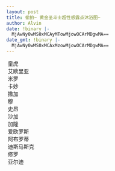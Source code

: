 ```yaml
---
layout: post
title: 偷拍~ 黄金圣斗士超性感露点沐浴图~
author: Alvin
date: !binary |-
  MjAwNy0wMS0xMCAyMTowMjowOCArMDgwMA==
date_gmt: !binary |-
  MjAwNy0wMS0xMCAxMzowMjowOCArMDgwMA==
---
```

<div align="left"><a href="http://blog.sina.com.cn/main/html/showpic.html#url=http://album.sina.com.cn/pic/5693e7ed02000lpb" target="_blank"><img src="http://album.sina.com.cn/pic/5693e7ed02000lpb" border="0" alt="" /></a>
童虎</div>
<div align="left">
<a href="http://blog.sina.com.cn/main/html/showpic.html#url=http://album.sina.com.cn/pic/5693e7ed02000lpc" target="_blank"><img src="http://album.sina.com.cn/pic/5693e7ed02000lpc" border="0" alt="" /></a>
艾欧里亚
</div>
<div align="left"><a href="http://blog.sina.com.cn/main/html/showpic.html#url=http://album.sina.com.cn/pic/5693e7ed02000lpd" target="_blank"><img src="http://album.sina.com.cn/pic/5693e7ed02000lpd" border="0" alt="" /></a>
米罗</div>
<div align="left"></div>
<div align="left"><a href="http://blog.sina.com.cn/main/html/showpic.html#url=http://album.sina.com.cn/pic/5693e7ed02000lpe" target="_blank"><img src="http://album.sina.com.cn/pic/5693e7ed02000lpe" border="0" alt="" /></a>
卡妙</div>
<div align="left"></div>
<div align="left"><a href="http://blog.sina.com.cn/main/html/showpic.html#url=http://album.sina.com.cn/pic/5693e7ed02000lpa" target="_blank"><img src="http://album.sina.com.cn/pic/5693e7ed02000lpa" border="0" alt="" /></a>
撒加</div>
<div align="left"></div>
<div align="left"><a href="http://blog.sina.com.cn/main/html/showpic.html#url=http://album.sina.com.cn/pic/5693e7ed02000lp1" target="_blank"><img src="http://album.sina.com.cn/pic/5693e7ed02000lp1" border="0" alt="" /></a>
穆</div>
<div align="left"></div>
<div align="left"><a href="http://blog.sina.com.cn/main/html/showpic.html#url=http://album.sina.com.cn/pic/5693e7ed02000lp2" target="_blank"><img src="http://album.sina.com.cn/pic/5693e7ed02000lp2" border="0" alt="" /></a>
史昂</div>
<div align="left"></div>
<div align="left"><a href="http://blog.sina.com.cn/main/html/showpic.html#url=http://album.sina.com.cn/pic/5693e7ed02000lp3" target="_blank"><img src="http://album.sina.com.cn/pic/5693e7ed02000lp3" border="0" alt="" /></a>
沙加</div>
<div align="left"></div>
<div align="left"><a href="http://blog.sina.com.cn/main/html/showpic.html#url=http://album.sina.com.cn/pic/5693e7ed02000lp4" target="_blank"><img src="http://album.sina.com.cn/pic/5693e7ed02000lp4" border="0" alt="" /></a>
加隆</div>
<div align="left"></div>
<div align="left"><a href="http://blog.sina.com.cn/main/html/showpic.html#url=http://album.sina.com.cn/pic/5693e7ed02000lp5" target="_blank"><img src="http://album.sina.com.cn/pic/5693e7ed02000lp5" border="0" alt="" /></a>
爱欧罗斯</div>
<div align="left"></div>
<div align="left"><a href="http://blog.sina.com.cn/main/html/showpic.html#url=http://album.sina.com.cn/pic/5693e7ed02000lp6" target="_blank"><img src="http://album.sina.com.cn/pic/5693e7ed02000lp6" border="0" alt="" /></a>
阿布罗蒂</div>
<div align="left"></div>
<div align="left"><a href="http://blog.sina.com.cn/main/html/showpic.html#url=http://album.sina.com.cn/pic/5693e7ed02000lp7" target="_blank"><img src="http://album.sina.com.cn/pic/5693e7ed02000lp7" border="0" alt="" /></a>
迪斯马斯克</div>
<div align="left"></div>
<div align="left"><a href="http://blog.sina.com.cn/main/html/showpic.html#url=http://album.sina.com.cn/pic/5693e7ed02000lp8" target="_blank"><img src="http://album.sina.com.cn/pic/5693e7ed02000lp8" border="0" alt="" /></a>
修罗</div>
<div align="left"></div>
<div align="left"><a href="http://blog.sina.com.cn/main/html/showpic.html#url=http://album.sina.com.cn/pic/5693e7ed02000lp9" target="_blank"><img src="http://album.sina.com.cn/pic/5693e7ed02000lp9" border="0" alt="" /></a>
亚尔迪</div>
<div align="left"></div>
